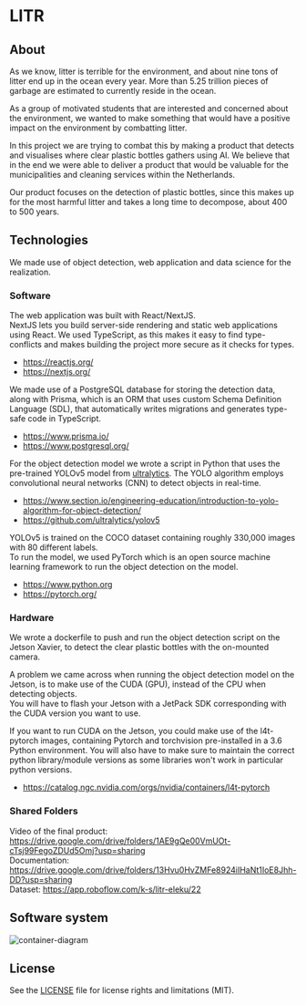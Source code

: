 # LITR

## About

As we know, litter is terrible for the environment, and about nine tons of litter end up in the ocean every year. More than 5.25 trillion pieces of garbage are estimated to currently reside in the ocean.

As a group of motivated students that are interested and concerned about the environment, we wanted to make something that would have a positive impact on the environment by combatting litter.

In this project we are trying to combat this by making a product that detects and visualises where clear plastic bottles gathers using AI. We believe that in the end we were able to deliver a product that would be valuable for the municipalities and cleaning services within the Netherlands.

Our product focuses on the detection of plastic bottles, since this makes up for the most harmful litter and takes a long time to decompose, about 400 to 500 years.

## Technologies
We made use of object detection, web application and data science for the realization.

### Software
The web application was built with React/NextJS. <br> NextJS lets you build server-side rendering and static web applications using React. We used TypeScript, as this makes it easy to find type-conflicts and makes building the project more secure as it checks for types.<br>
- https://reactjs.org/
- https://nextjs.org/

We made use of a PostgreSQL database for storing the detection data, along with Prisma, which is an ORM that uses custom Schema Definition Language (SDL), that automatically writes migrations and generates type-safe code in TypeScript.<br>
- https://www.prisma.io/
- https://www.postgresql.org/

For the object detection model we wrote a script in Python that uses the pre-trained YOLOv5 model from [ultralytics](https://github.com/ultralytics/yolov5). The YOLO algorithm employs convolutional neural networks (CNN) to detect objects in real-time. <br>
- https://www.section.io/engineering-education/introduction-to-yolo-algorithm-for-object-detection/
- https://github.com/ultralytics/yolov5 <br>

YOLOv5 is trained on the COCO dataset containing roughly 330,000 images with 80 different labels. <br>
To run the model, we used PyTorch which is an open source machine learning framework to run the object detection on the model. <br>
- https://www.python.org
- https://pytorch.org/

### Hardware
We wrote a dockerfile to push and run the object detection script on the Jetson Xavier, to detect the clear plastic bottles with the on-mounted camera. <br>

A problem we came across when running the object detection model on the Jetson, is to make use of the CUDA (GPU), instead of the CPU when detecting objects.<br> 
You will have to flash your Jetson with a JetPack SDK corresponding with the CUDA version you want to use.<br>

If you want to run CUDA on the Jetson, you could make use of the l4t-pytorch images, containing Pytorch and torchvision pre-installed in a 3.6 Python environment. You will also have to make sure to maintain the correct python library/module versions as some libraries won't work in particular python versions.<br>
- https://catalog.ngc.nvidia.com/orgs/nvidia/containers/l4t-pytorch

### Shared Folders
Video of the final product: https://drive.google.com/drive/folders/1AE9gQe00VmUOt-cTsj99FegoZDUd5Omj?usp=sharing <br>
Documentation: https://drive.google.com/drive/folders/13Hvu0HvZMFe8924iIHaNt1IoE8Jhh-DD?usp=sharing <br>
Dataset: https://app.roboflow.com/k-s/litr-eleku/22 <br>

## Software system
![container-diagram](http://www.plantuml.com/plantuml/png/bL9Daz9043rlVaNBYIs5NDQBfqMWNAomH9BLsbDgacbXS38pDTCXKfR_tHvW5QpouAsxypxwJUS-aF3KjHgcTzLSOuk6Gl9AcKPt4c5BvCAxDFMY7syKRRkw2-WRQuXnuyQsgTF2HFueaDIgJgTtepoEdfPPsef0w7bKJPaXb44_TenDacpol7eggo-Byg7AvX_cZxFXRPBaw8CrmsZn1WPJZS8eim5kzwh10S_ABO93wpH2lxNGH0Xq3hGYTXeFMAGui6bRlRUTaS8VXdKi_879sQ9SZxOeg1LkSFiZkVczrJ0umO22tJIESh51c3YdLID8MHEDroWQWjTG7XmMZLUEuZJtTgya1X1mreMz4a2yPOyrrDxsuRpMXTaEYMCoVR4gEPm9reUezhpALlktLxgdN22Hi8chW1GaeB5QSuyIwWFOUiVr1QIr4dNqlBaq5Kwny2HVHFr7_4xZNU0ykLUX5R1QBqyfoIlSnq16GkyLSHdJlAIBzd_5cTL3MJDtnfzg4OvdocsWZSVYKnQxWgp_XyxF95cZhcRdcv_Ey5bXVmMFXYVO4N2AiXJVM9G3GIEqPhoDNX-BrMFwK9PvyOVqyjx_oplYZzdu-ZB0Ls_RguUnCS8z6id_z2y0%20%22C4_Elements%22)

## License

See the [LICENSE](LICENSE.md) file for license rights and limitations (MIT).
